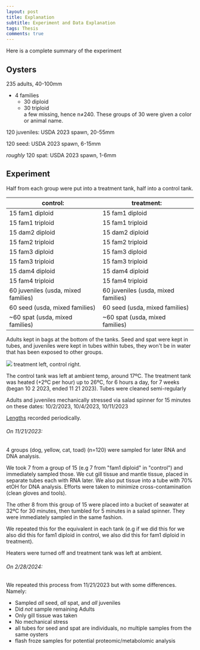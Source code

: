 ```yaml
---
layout: post
title: Explanation
subtitle: Experiment and Data Explanation
tags: Thesis
comments: true
---
```

Here is a complete summary of the experiment

## Oysters
235 adults, 40-100mm
- 4 families
  - 30 diploid
  - 30 triploid
<br> a few missing, hence n≠240. These groups of 30 were given a color or animal name.

120 juveniles: USDA 2023 spawn, 20-55mm

120 seed: USDA 2023 spawn, 6-15mm

*roughly* 120 spat: USDA 2023 spawn, 1-6mm
## Experiment
Half from each group were put into a treatment tank, half into a control tank.

| control:                            | treatment:                          |
|-------------------------------------|-------------------------------------|
| 15 fam1 diploid                     | 15 fam1 diploid                     |
| 15 fam1 triploid                    | 15 fam1 triploid                    |
| 15 dam2 diploid                     | 15 dam2 diploid                     |
| 15 fam2 triploid                    | 15 fam2 triploid                    |
| 15 fam3 diploid                     | 15 fam3 diploid                     |
| 15 fam3 triploid                    | 15 fam3 triploid                    |
| 15 dam4 diploid                     | 15 dam4 diploid                     |
| 15 fam4 triploid                    | 15 fam4 triploid                    |
| 60 juveniles (usda, mixed families) | 60 juveniles (usda, mixed families) |
| 60 seed (usda, mixed families)      | 60 seed (usda, mixed families)      |
| ~60 spat (usda, mixed families)     | ~60 spat (usda, mixed families)     |

Adults kept in bags at the bottom of the tanks. Seed and spat were kept in tubes, and juveniles were kept in tubes within tubes, they won't be in water that has been exposed to other groups.

![](https://github.com/Eric-Ess/Eric-Ess.github.io/blob/master/post_images/100223/Setup.png?raw=true)
treatment left, control right.

The control tank was left at ambient temp, around 17ºC. The treatment tank was heated (+2ºC per hour) up to 26ºC, for 6 hours a day, for 7 weeks (began 10 2 2023, ended 11 21 2023). Tubes were cleaned semi-regularly

Adults and juveniles mechanically stressed via salad spinner for 15 minutes on these dates: 10/2/2023, 10/4/2023, 10/11/2023

[Lengths](https://github.com/RobertsLab/project-gigas-carryover/tree/main/lifestage_carryover/data/size) recorded periodically.
###### On 11/21/2023:

4 groups (dog, yellow, cat, toad) (n=120) were sampled for later RNA and DNA analysis.

We took 7 from a group of 15 (e.g 7 from "fam1 diploid" in "control") and immediately sampled those. We cut gill tissue and mantle tissue, placed in separate tubes each with RNA later. We also put tissue into a tube with 70% etOH for DNA analysis. Efforts were taken to minimize cross-contamination (clean gloves and tools).

The other 8 from this group of 15 were placed into a bucket of seawater at 32ºC for 30 minutes, then tumbled for 5 minutes in a salad spinner. They were immediately sampled in the same fashion.

We repeated this for the equivalent in each tank (e.g if we did this for we also did this for fam1 diploid in control, we also did this for fam1 diploid in treatment).

Heaters were turned off and treatment tank was left at ambient.

###### On 2/28/2024:

We repeated this process from 11/21/2023 but with some differences. Namely:
- Sampled *all* seed, *all* spat, and *all* juveniles
- Did *not* sample remaining Adults
- Only gill tissue was taken
- No mechanical stress
- all tubes for seed and spat are individuals, no multiple samples from the same oysters
- flash froze samples for potential proteomic/metabolomic analysis
